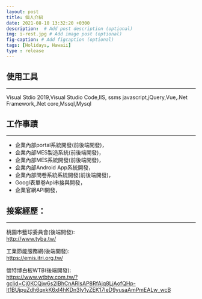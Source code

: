 ```yaml
---
layout: post
title: 個人介紹
date: 2021-08-10 13:32:20 +0300
description:  # Add post description (optional)
img: i-rest.jpg # Add image post (optional)
fig-caption: # Add figcaption (optional)
tags: [Holidays, Hawaii]
type : release
---
```


## 使用工具
---
Visual Stdio 2019,Visual Studio Code,IIS, ssms
javascript,jQuery,Vue,.Net Framework,.Net core,Mssql,Mysql

## 工作事蹟
---
* 企業內部portal系統開發(前後端開發)，
* 企業內部MES製造系統(前後端開發)，
* 企業內部MES系統開發(前後端開發)，
* 企業內部Android App系統開發，
* 企業內部問卷系統系統開發(前後端開發)，
* Googl表單卷Api串接與開發，
* 企業官網API開發，

## 接案經歷：
---
桃園市籃球委員會(後端開發):  
<http://www.tyba.tw/>

工業節能服務網(後端開發):  
<https://emis.itri.org.tw/>

懷特博白板WTB(後端開發):  
<https://www.wtbtw.com.tw/?gclid=Cj0KCQjw6s2IBhCnARIsAP8RfAjq8LjAofQHp-lt1BUjpuZdh6qxkK6xI4hKDn3ly1yZEK17IeD9yusaAmPmEALw_wcB>
